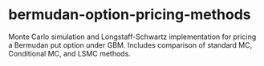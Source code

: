 # bermudan-option-pricing-methods
Monte Carlo simulation and Longstaff-Schwartz implementation for pricing a Bermudan put option under GBM. Includes comparison of standard MC, Conditional MC, and LSMC methods.
